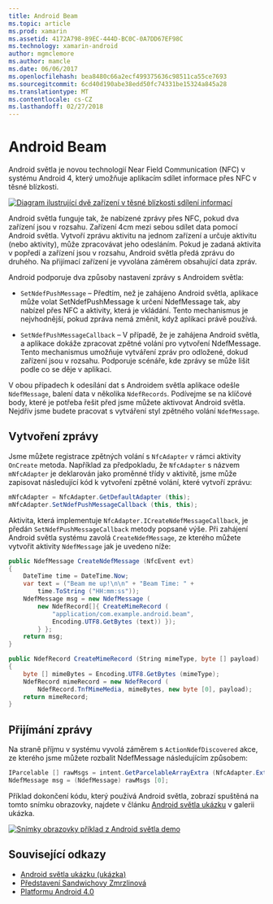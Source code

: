 ```yaml
---
title: Android Beam
ms.topic: article
ms.prod: xamarin
ms.assetid: 4172A798-89EC-444D-BC0C-0A7DD67EF98C
ms.technology: xamarin-android
author: mgmclemore
ms.author: mamcle
ms.date: 06/06/2017
ms.openlocfilehash: bea8480c66a2ecf499375636c98511ca55ce7693
ms.sourcegitcommit: 6cd40d190abe38edd50fc74331be15324a845a28
ms.translationtype: MT
ms.contentlocale: cs-CZ
ms.lasthandoff: 02/27/2018
---
```

# <a name="android-beam"></a>Android Beam

Android světla je novou technologií Near Field Communication (NFC) v systému Android 4, který umožňuje aplikacím sdílet informace přes NFC v těsné blízkosti.

[![Diagram ilustrující dvě zařízení v těsné blízkosti sdílení informací](android-beam-images/androidbeam.png)](android-beam-images/androidbeam.png)

Android světla funguje tak, že nabízené zprávy přes NFC, pokud dva zařízení jsou v rozsahu. Zařízení 4cm mezi sebou sdílet data pomocí Android světla. Vytvoří zprávu aktivitu na jednom zařízení a určuje aktivitu (nebo aktivity), může zpracovávat jeho odesláním. Pokud je zadaná aktivita v popředí a zařízení jsou v rozsahu, Android světla předá zprávu do druhého. Na přijímací zařízení je vyvolána záměrem obsahující data zpráv.

Android podporuje dva způsoby nastavení zprávy s Androidem světla:

-   `SetNdefPushMessage` – Předtím, než je zahájeno Android světla, aplikace může volat SetNdefPushMessage k určení NdefMessage tak, aby nabízel přes NFC a aktivity, která je vkládání. Tento mechanismus je nejvhodnější, pokud zpráva nemá změnit, když aplikaci právě používá.

-   `SetNdefPushMessageCallback` – V případě, že je zahájena Android světla, a aplikace dokáže zpracovat zpětné volání pro vytvoření NdefMessage. Tento mechanismus umožňuje vytváření zpráv pro odložené, dokud zařízení jsou v rozsahu. Podporuje scénáře, kde zprávy se může lišit podle co se děje v aplikaci.


V obou případech k odesílání dat s Androidem světla aplikace odešle `NdefMessage`, balení data v několika `NdefRecords`. Podívejme se na klíčové body, které je potřeba řešit před jsme můžete aktivovat Android světla. Nejdřív jsme budete pracovat s vytváření styl zpětného volání `NdefMessage`.

<a name="Creating_a_Message" />

## <a name="creating-a-message"></a>Vytvoření zprávy

Jsme můžete registrace zpětných volání s `NfcAdapter` v rámci aktivity `OnCreate` metoda. Například za předpokladu, že `NfcAdapter` s názvem `mNfcAdapter` je deklarován jako proměnné třídy v aktivitě, jsme může zapisovat následující kód k vytvoření zpětné volání, které vytvoří zprávu:

```csharp
mNfcAdapter = NfcAdapter.GetDefaultAdapter (this);
mNfcAdapter.SetNdefPushMessageCallback (this, this);
```

Aktivita, která implementuje `NfcAdapter.ICreateNdefMessageCallback`, je předán `SetNdefPushMessageCallback` metody popsané výše. Při zahájení Android světla systému zavolá `CreateNdefMessage`, ze kterého můžete vytvořit aktivity `NdefMessage` jak je uvedeno níže:

```csharp
public NdefMessage CreateNdefMessage (NfcEvent evt)
{
    DateTime time = DateTime.Now;
    var text = ("Beam me up!\n\n" + "Beam Time: " +
        time.ToString ("HH:mm:ss"));
    NdefMessage msg = new NdefMessage (
        new NdefRecord[]{ CreateMimeRecord (
            "application/com.example.android.beam",
            Encoding.UTF8.GetBytes (text)) });
        } };
    return msg;
}

public NdefRecord CreateMimeRecord (String mimeType, byte [] payload)
{
    byte [] mimeBytes = Encoding.UTF8.GetBytes (mimeType);
    NdefRecord mimeRecord = new NdefRecord (
        NdefRecord.TnfMimeMedia, mimeBytes, new byte [0], payload);
    return mimeRecord;
}
```

<a name="Receiving_a_Message" />

## <a name="receiving-a-message"></a>Přijímání zprávy

Na straně příjmu v systému vyvolá záměrem s `ActionNdefDiscovered` akce, ze kterého jsme můžete rozbalit NdefMessage následujícím způsobem:

```csharp
IParcelable [] rawMsgs = intent.GetParcelableArrayExtra (NfcAdapter.ExtraNdefMessages);
NdefMessage msg = (NdefMessage) rawMsgs [0];
```

Příklad dokončení kódu, který používá Android světla, zobrazí spuštěná na tomto snímku obrazovky, najdete v článku [Android světla ukázku](https://developer.xamarin.com/samples/monodroid/AndroidBeamDemo/) v galerii ukázka.

[![Snímky obrazovky příklad z Android světla demo](android-beam-images/24.png)](android-beam-images/24.png)



## <a name="related-links"></a>Související odkazy

- [Android světla ukázku (ukázka)](https://developer.xamarin.com/samples/monodroid/AndroidBeamDemo/)
- [Představení Sandwichovy Zmrzlinová](http://www.android.com/about/ice-cream-sandwich/)
- [Platformu Android 4.0](http://developer.android.com/sdk/android-4.0.html)
